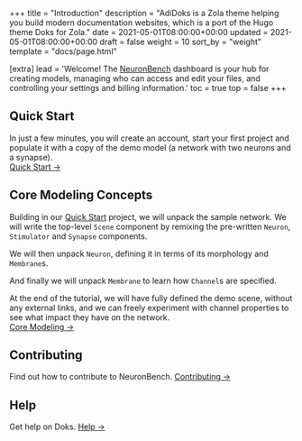 +++
title = "Introduction"
description = "AdiDoks is a Zola theme helping you build modern documentation websites, which is a port of the Hugo theme Doks for Zola."
date = 2021-05-01T08:00:00+00:00
updated = 2021-05-01T08:00:00+00:00
draft = false
weight = 10
sort_by = "weight"
template = "docs/page.html"

[extra]
lead = 'Welcome! The <a href="https://neuronbench.com">NeuronBench</a> dashboard is your hub for creating models, managing who can access and edit your files, and controlling your settings and billing information.'
toc = true
top = false
+++


## Quick Start

In just a few minutes, you will create an account, start your first project and
populate it with a copy of the demo model (a network with two neurons and a
synapse). <br/> [Quick Start →](../quick-start/)

## Core Modeling Concepts

Building in our [Quick Start](../quick-start/) project, we will unpack the sample network. We will write the top-level `Scene` component by remixing the pre-written `Neuron`, `Stimulator` and `Synapse` components.

We will then unpack `Neuron`, defining it in terms of its morphology and `Membrane`s.

And finally we will unpack `Membrane` to learn how `Channel`s are specified.

At the end of the tutorial, we will have fully defined the demo scene, without any external links, and we can freely experiment with channel properties to see what impact they have on the network.
<br/> [Core Modeling →](../core-modeling/)



## Contributing

Find out how to contribute to NeuronBench. [Contributing →](../../contributing/how-to-contribute/)

## Help

Get help on Doks. [Help →](../../help/faq/)
